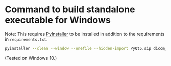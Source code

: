 # Command to build standalone executable for Windows
Note: This requires [PyInstaller](https://www.pyinstaller.org/) to be installed in addition to the requirements in `requirements.txt`.

```bash
pyinstaller --clean --window --onefile --hidden-import PyQt5.sip dicom_to_png.py
```

(Tested on Windows 10.)
